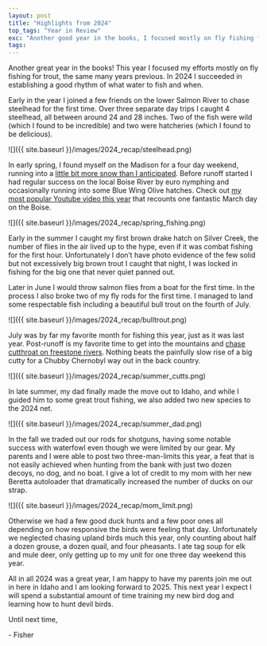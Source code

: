 ```yaml
---
layout: post
title: "Highlights from 2024"
top_tags: "Year in Review"
exc: "Another good year in the books, I focused mostly on fly fishing for trout, the same most year’s past. This year I succeeded in establishing a rhythm of what water to fish and when. We also found some significant success with early season ducks."
tags:
---
```


Another great year in the books! This year I focused my efforts mostly on fly fishing for trout, the same many years previous. In 2024 I succeeded in establishing a good rhythm of what water to fish and when.

Early in the year I joined a few friends on the lower Salmon River to chase steelhead for the first time. Over three separate day trips I caught 4 steelhead, all between around 24 and 28 inches. Two of the fish were wild (which I found to be incredible) and two were hatcheries (which I found to be delicious). 

![]({{ site.baseurl }}/images/2024_recap/steelhead.png)

In early spring, I found myself on the Madison for a four day weekend, running into a [little bit more snow than I anticipated](https://youtu.be/PaSYefJB2rI). Before runoff started I had regular success on the local Boise River by euro nymphing and occasionally running into some Blue Wing Olive hatches. Check out [my most popular Youtube video this year](https://youtu.be/k2VlinuJ0-g) that recounts one fantastic March day on the Boise.

![]({{ site.baseurl }}/images/2024_recap/spring_fishing.png)

Early in the summer I caught my first brown drake hatch on Silver Creek, the number of flies in the air lived up to the hype, even if it was combat fishing for the first hour. Unfortunately I don’t have photo evidence of the few solid but not excessively big brown trout I caught that night, I was locked in fishing for the big one that never quiet panned out. 

Later in June I would throw salmon flies from a boat for the first time. In the process I also broke two of my fly rods for the first time. I managed to land some respectable fish including a beautiful bull trout on the fourth of July.

![]({{ site.baseurl }}/images/2024_recap/bulltrout.png)

July was by far my favorite month for fishing this year, just as it was last year. Post-runoff is my favorite time to get into the mountains and [chase cutthroat on freestone rivers](https://youtu.be/VFSfgPP2wq0). Nothing beats the painfully slow rise of a big cutty for a Chubby Chernobyl way out in the back country.

![]({{ site.baseurl }}/images/2024_recap/summer_cutts.png)

In late summer, my dad finally made the move out to Idaho, and while I guided him to some great trout fishing, we also added two new species to the 2024 net. 

![]({{ site.baseurl }}/images/2024_recap/summer_dad.png)

In the fall we traded out our rods for shotguns, having some notable success with waterfowl even though we were limited by our gear. My parents and I were able to post two three-man-limits this year, a feat that is not easily achieved when hunting from the bank with just two dozen decoys, no dog, and no boat. I give a lot of credit to my mom with her new Beretta autoloader that dramatically increased the number of ducks on our strap. 

![]({{ site.baseurl }}/images/2024_recap/mom_limit.png)

Otherwise we had a few good duck hunts and a few poor ones all depending on how responsive the birds were feeling that day. Unfortunately we neglected chasing upland birds much this year, only counting about half a dozen grouse, a dozen quail, and four pheasants. I ate tag soup for elk and mule deer, only getting up to my unit for one three day weekend this year. 

All in all 2024 was a great year, I am happy to have my parents join me out in here in Idaho and I am looking forward to 2025. This next year I expect I will spend a substantial amount of time training my new bird dog and learning how to hunt devil birds.

Until next time,

\- Fisher

